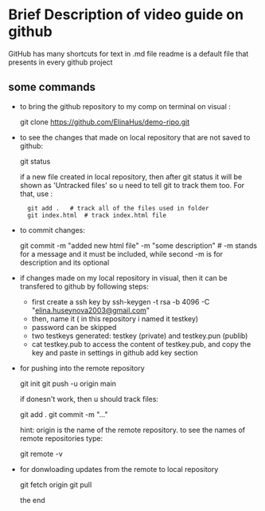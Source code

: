 # Brief Description of video guide on github

GitHub has many shortcuts for text in .md file
readme is a default file that presents in every github project

## some commands

* to bring the github repository to my comp on terminal on visual :

    git clone https://github.com/ElinaHus/demo-ripo.git

    
* to see the changes that made on local repository that are not saved to github:

    git status

    if a new file created in local repository, then after git status it will be shown as 'Untracked files'
    so u need to tell git to track them too. For that, use :

        git add .   # track all of the files used in folder
        git index.html  # track index.html file

* to commit changes:

    git commit -m  "added new html file" -m  "some description"    # -m stands for a message and it must be included, while second -m is for description and its optional

* if changes made on my local repository in visual, then it can be transfered to github by following steps:
    * first create a ssh key by ssh-keygen -t rsa -b 4096 -C "elina.huseynova2003@gmail.com"
    * then, name it ( in this repository i named it testkey)
    * password can be skipped
    * two testkeys generated: testkey (private) and testkey.pun (publib)
    * cat testkey.pub to access the content of testkey.pub, and copy the key and paste in settings in github add key section

* for pushing into the remote repository

    git init 
    git push -u origin main 

    if donesn't work, then u should track files:

    git add . 
    git commit -m "..."

    hint: origin is the name of the remote repository. to see the names of remote repositories type:

    git remote -v

* for donwloading updates from the remote to local repository

    git fetch origin
    git pull

  the end
  







    

    
